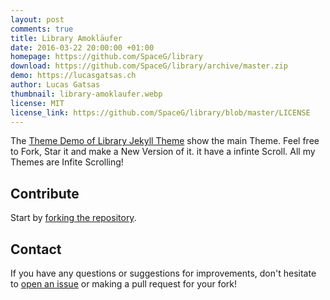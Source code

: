 ```yaml
---
layout: post
comments: true
title: Library Amokläufer
date: 2016-03-22 20:00:00 +01:00
homepage: https://github.com/SpaceG/library
download: https://github.com/SpaceG/library/archive/master.zip
demo: https://lucasgatsas.ch
author: Lucas Gatsas
thumbnail: library-amoklaufer.webp
license: MIT
license_link: https://github.com/SpaceG/library/blob/master/LICENSE
---
```


The [Theme Demo of Library Jekyll Theme](https://github.com/SpaceG/library) show the main Theme. Feel free to Fork, Star it and make a New Version of it. it have a infinte Scroll. All my Themes are Infite Scrolling!

## Contribute

Start by [forking the repository](https://github.com/spaceg/library/fork).

## Contact

If you have any questions or suggestions for improvements, don't hesitate to [open an issue](https://github.com/SpaceG/library/issues) or making a pull request for your fork!
